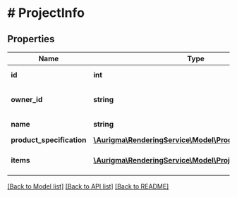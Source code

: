 # # ProjectInfo

## Properties

Name | Type | Description | Notes
------------ | ------------- | ------------- | -------------
**id** | **int** | Project identifier | [optional]
**owner_id** | **string** | Project owner identifier | [optional]
**name** | **string** | Project name | [optional]
**product_specification** | [**\Aurigma\RenderingService\Model\ProductSpecifiationInfo**](ProductSpecifiationInfo.md) |  | [optional]
**items** | [**\Aurigma\RenderingService\Model\ProjectItemInfo[]**](ProjectItemInfo.md) | List of project items | [optional]

[[Back to Model list]](../../README.md#models) [[Back to API list]](../../README.md#endpoints) [[Back to README]](../../README.md)
